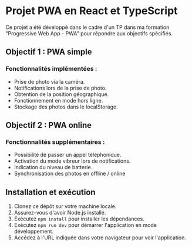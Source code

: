 # Projet PWA en React et TypeScript

Ce projet a été développé dans le cadre d'un TP dans ma formation "Progressive Web App - PWA" pour répondre aux objectifs spécifiés.

## Objectif 1 : PWA simple

### Fonctionnalités implémentées :
- Prise de photo via la caméra.
- Notifications lors de la prise de photo.
- Obtention de la position géographique.
- Fonctionnement en mode hors ligne.
- Stockage des photos dans le localStorage.

## Objectif 2 : PWA online

### Fonctionnalités supplémentaires :
- Possibilité de passer un appel téléphonique.
- Activation du mode vibreur lors de notifications.
- Indication du niveau de batterie.
- Synchronisation des photos en offline / online

## Installation et exécution

1. Clonez ce dépôt sur votre machine locale.
2. Assurez-vous d'avoir Node.js installé.
3. Exécutez `npm install` pour installer les dépendances.
4. Exécutez `npm run dev` pour démarrer l'application en mode développement.
5. Accédez à l'URL indiquée dans votre navigateur pour voir l'application.
